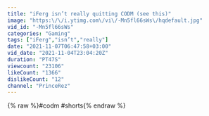 ```yaml
---
title: "iFerg isn’t really quitting CODM (see this)"
image: "https:\/\/i.ytimg.com\/vi\/-Mn5fl66sWs\/hqdefault.jpg"
vid_id: "-Mn5fl66sWs"
categories: "Gaming"
tags: ["iFerg","isn’t","really"]
date: "2021-11-07T06:47:58+03:00"
vid_date: "2021-11-04T23:04:20Z"
duration: "PT47S"
viewcount: "23106"
likeCount: "1366"
dislikeCount: "12"
channel: "PrinceRez"
---
```

{% raw %}#codm #shorts{% endraw %}

